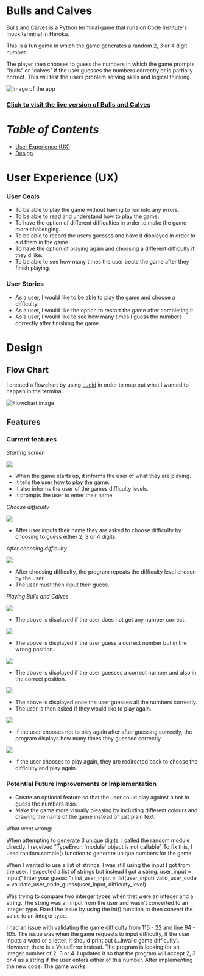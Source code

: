 # **Bulls and Calves**

Bulls and Calves is a Python terminal game that runs on Code Institute's mock terminal in Heroku.

This is a fun game in which the game generates a random 2, 3 or 4 digit number.

The player then chooses to guess the numbers in which the game prompts "bulls" or "calves" if the user guesses the numbers correctly or is partially correct. This will test the users problem solving skills and logical thinking.

![Image of the app](/assets/bull-and-calves-heroku.jpg)

### **[Click to visit the live version of Bulls and Calves](https://bulls-and-calves.herokuapp.com/)**

# ***Table of Contents***
- [User Experience (UX)](#user-experience-ux)
- [Design](#design)

# **User Experience (UX)**

### User Goals
- To be able to play the game without having to run into any errors.
- To be able to read and understand how to play the game.
- To have the option of different difficulties in order to make the game more challenging.
- To be able to record the users guesses and have it displayed in order to aid them in the game.
- To have the option of playing again and choosing a different difficulty if they'd like.
- To be able to see how many times the user beats the game after they finish playing.

### User Stories
- As a user, I would like to be able to play the game and choose a difficulty.
- As a user, I would like the option to restart the game after completing it.
- As a user, I would like to see how many times I guess the numbers correctly after finishing the game.

# **Design**
## Flow Chart
I created a flowchart by using [Lucid](https://lucid.co/) in order to map out what I wanted to happen in the terminal.

![Flowchart image](/assets/bulls-and-calves-flowchart.jpeg)

## Features
### Current features

*Starting screen*

![](/assets/game-start-screen.jpg)
- When the game starts up, it informs the user of what they are playing.
- It tells the user how to play the game.
- It also informs the user of the games difficulty levels.
- It prompts the user to enter their name.

*Choose difficulty*

![](/assets/choose-difficulty.jpg)
- After user inputs their name they are asked to choose difficulty by choosing to guess either 2, 3 or 4 digits.

*After choosing difficulty*

![](/assets/difficulty-chosen.jpg)
- After choosing difficulty, the program repeats the difficulty level chosen by the user. 
- The user must then input their guess.

*Playing Bulls and Calves*

![](/assets/no-bull-or-calf.jpg)
- The above is displayed if the user does not get any number correct.

![](/assets/0-bull-1-calf.jpg)
- The above is displayed if the user guess a correct number but in the wrong position.

![](/assets/1-bull-0-calf.jpg)
- The above is displayed if the user guesses a correct number and also in the correct position.

![](/assets/user-congrats.jpg)
- The above is displayed once the user guesses all the numbers correctly.
- The user is then asked if they would like to play again.

![](/assets/finish-game-display-results.jpg)
- If the user chooses not to play again after after guessing correctly, the program displays how many times they guessed correctly.

![](/assets/finish-game-play-again.jpg)
- If the user chooses to play again, they are redirected back to choose the difficulty and play again.

### Potential Future Improvements or Implementation
- Create an optional feature so that the user could play against a bot to guess the numbers also.
- Make the game more visually pleasing by including different colours and drawing the name of the game instead of just plain text.

What went wrong:

When attempting to generate 3 unique digits, I called the random module directly.
I received "TypeError: 'module' object is not callable"
To fix this, I used random.sample() function to generate unique numbers for the game.

When I wanted to use a list of strings, I was still using the input I got from the user. I expected a list of strings but instead I got a string.
user_input = input("Enter your guess: ")
list_user_input = list(user_input)
valid_user_code = validate_user_code_guess(user_input, difficulty_level)

Was trying to compare two interger types when thet were an integer and a string. The string was an input from the user and wasn't converted to an integer type. Fixed the issue by using the int() function to then convert the value to an integer type.

I had an issue with validating the game difficulty from 116 - 22 and line 94 - 105. The issue was when the game requests to input difficulty, if the user inputs a word or a letter, it should print out (...invalid game difficulty). However, there is a ValueError instead. The program is looking for an integer number of 2, 3 or 4. I updated it so that the program will accept 2, 3 or 4 as a string if the user enters either of this number. After implementing the new code. The game works.